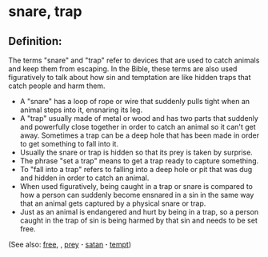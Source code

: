 # snare, trap #

## Definition: ##

The terms "snare" and "trap" refer to devices that are used to catch animals and keep them from escaping. In the Bible, these terms are also used figuratively to talk about how sin and temptation are like hidden traps that catch people and harm them.

* A "snare" has a loop of rope or wire that suddenly pulls tight when an animal steps into it, ensnaring its leg.
* A "trap" usually made of metal or wood and has two parts that suddenly and powerfully close together in order to catch an animal so it can't get away. Sometimes a trap can be a deep hole that has been made in order to get something to fall into it.
* Usually the snare or trap is hidden so that its prey is taken by surprise. 
* The phrase "set a trap" means to get a trap ready to capture something.
* To "fall into a trap" refers to falling into a deep hole or pit that was dug and hidden in order to catch an animal.
* When used figuratively, being caught in a trap or snare is compared to how a person can suddenly become ensnared in a sin in the same way that an animal gets captured by a physical snare or trap.
* Just as an animal is endangered and hurt by being in a trap, so a person caught in the trap of sin is being harmed by that sin and needs to be set free.

(See also: [free](../kt/free.md), , [prey](../other/prey.md) **·** [satan](../kt/satan.md) **·** [tempt](../kt/tempt.md))

